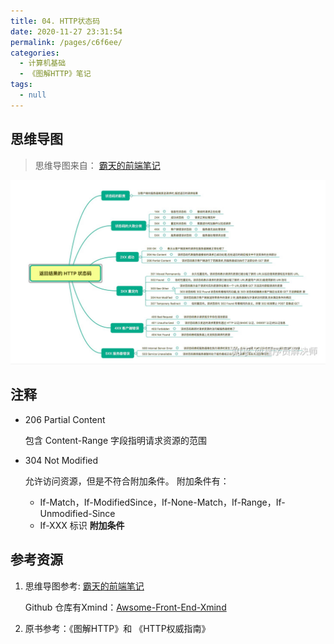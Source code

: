 ```yaml
---
title: 04. HTTP状态码
date: 2020-11-27 23:31:54
permalink: /pages/c6f6ee/
categories: 
  - 计算机基础
  - 《图解HTTP》笔记
tags: 
  - null
---
```


## 思维导图

> 思维导图来自： [霸天的前端笔记](https://www.zhihu.com/column/c_57862727)

![img](./assets/img/v2-0936319fba9fb158033a594ede739734_r.jpg)

## 注释

- 206 Partial Content

  包含 Content-Range 字段指明请求资源的范围

- 304 Not Modified

  允许访问资源，但是不符合附加条件。
  附加条件有：

  - If-Match，If-ModifiedSince，If-None-Match，If-Range，If-Unmodified-Since
  - If-XXX 标识 **附加条件**

## 参考资源

1. 思维导图参考:  [霸天的前端笔记](https://www.zhihu.com/column/c_57862727)

   Github 仓库有Xmind：[Awsome-Front-End-Xmind](https://github.com/bailinlin/Awsome-Front-End-Xmind)

2. 原书参考：《图解HTTP》和 《HTTP权威指南》